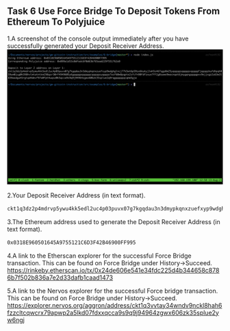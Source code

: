 ## Task 6 Use Force Bridge To Deposit Tokens From Ethereum To Polyjuice

1.A screenshot of the console output immediately after you have successfully generated your Deposit Receiver Address.
![address](task-6.PNG)

2.Your Deposit Receiver Address (in text format).
```sh
ckt1q3dz2p4mdrvp5ywu4kk5edl2uc4p03puvx07g7kgqdau3n3dmypkqnxzuefxyp9wdghglncj77k5wt6p59sx6kukyjlwh5s467qgp8m25yqqqqqsqqqqqvqqqqqfjqqqqzkufdhpqh059um0jug0h398hvlmtatntkm298qsr30rf4949605y6gqqqqpqqqqqqcqqqqqxyqqqqx7asf60w8pqpte2sfcfn90fdfzxue7ff2g8sawe9wacnqat6jmygqngqqqqpxv9ejjvgz2u63w3l839aadguh5rgtqd4devf97a0fpt4uqsz0k5qcca9s9q9j94964zgwx606zk35splue2q9rqgqqqqqqcqmw5gja
```

3.The Ethereum address used to generate the Deposit Receiver Address (in text format).
```sh
0x0318E960501645A9755121C6D3F42B46900FF995
```

4.A link to the Etherscan explorer for the successful Force Bridge transaction. This can be found on Force Bridge under History→Succeed.
https://rinkeby.etherscan.io/tx/0x24de606e541e34fdc225d4b344658c8786b7f502b836a7e2d33dafb1caad1473

5.A link to the Nervos explorer for the successful Force bridge transaction. This can be found on Force Bridge under History→Succeed.
https://explorer.nervos.org/aggron/address/ckt1q3vvtay34wndv9nckl8hah6fzzcltcqwcrx79apwp2a5lkd07fdxxqcca9s9q9j94964zgwx606zk35splue2yw6ngj
